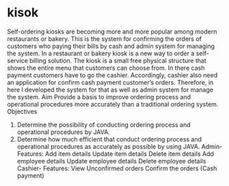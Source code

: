 # kisok
Self-ordering kiosks are becoming more and more popular among modern restaurants or bakery. This is the system for confirming the orders of customers who paying their bills by cash and admin system for managing the system.
In a restaurant or bakery kiosk is a new way to order a self-service billing solution. The kiosk is a small free physical structure that shows the entire menu that customers can choose from.
In there cash payment customers have to go the cashier. Accordingly, cashier also need an application for confirm cash payment customer’s orders. Therefore, in here I developed the system for that as well as admin system for manage the system.
Aim
Provide a basis to improve ordering process and operational procedures more accurately than a traditional ordering system.
Objectives
1. Determine the possibility of conducting ordering process and operational procedures by JAVA.
2. Determine how much efficient that conduct ordering process and operational procedures as accurately as possible by using JAVA.
Admin- Features:
Add item details
Update item details
Delete item details
Add employee details
Update employee details
Delete employee details
Cashier- Features:
View Unconfirmed orders
Confirm the orders (Cash payment)
